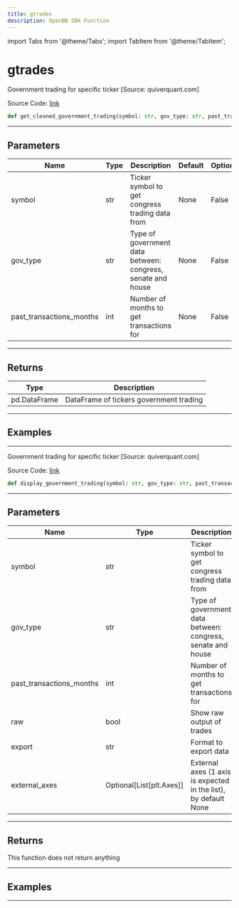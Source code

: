 ```yaml
---
title: gtrades
description: OpenBB SDK Function
---
```


import Tabs from '@theme/Tabs';
import TabItem from '@theme/TabItem';

# gtrades

<Tabs>
<TabItem value="model" label="Model" default>

Government trading for specific ticker [Source: quiverquant.com]

Source Code: [link](https://github.com/OpenBB-finance/OpenBBTerminal/tree/main/openbb_terminal/stocks/government/quiverquant_model.py#L416)

```python
def get_cleaned_government_trading(symbol: str, gov_type: str, past_transactions_months: int) -> DataFrame
```
---

## Parameters

| Name | Type | Description | Default | Optional |
| ---- | ---- | ----------- | ------- | -------- |
| symbol | str | Ticker symbol to get congress trading data from | None | False |
| gov_type | str | Type of government data between: congress, senate and house | None | False |
| past_transactions_months | int | Number of months to get transactions for | None | False |

---

## Returns

| Type | Description |
| ---- | ----------- |
| pd.DataFrame | DataFrame of tickers government trading |

---

## Examples

---



</TabItem>
<TabItem value="view" label="View">

Government trading for specific ticker [Source: quiverquant.com]

Source Code: [link](https://github.com/OpenBB-finance/OpenBBTerminal/tree/main/openbb_terminal/stocks/government/quiverquant_view.py#L331)

```python
def display_government_trading(symbol: str, gov_type: str, past_transactions_months: int, raw: bool, export: str, external_axes: Optional[List[matplotlib.axes._axes.Axes]]) -> None
```
---

## Parameters

| Name | Type | Description | Default | Optional |
| ---- | ---- | ----------- | ------- | -------- |
| symbol | str | Ticker symbol to get congress trading data from | None | False |
| gov_type | str | Type of government data between: congress, senate and house | None | False |
| past_transactions_months | int | Number of months to get transactions for | None | False |
| raw | bool | Show raw output of trades | None | False |
| export | str | Format to export data | None | False |
| external_axes | Optional[List[plt.Axes]] | External axes (1 axis is expected in the list), by default None | None | True |

---

## Returns

This function does not return anything

---

## Examples

---



</TabItem>
</Tabs>